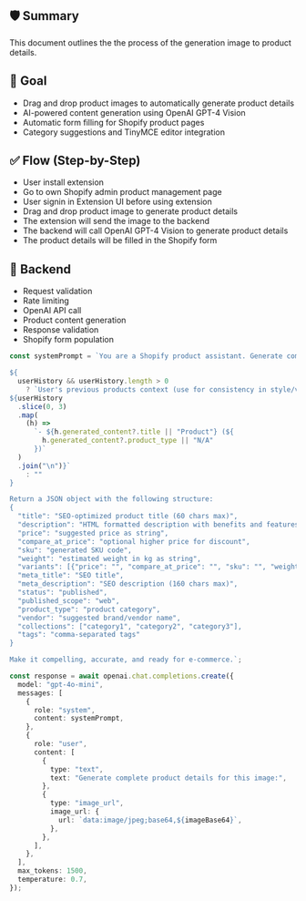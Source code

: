 ## 🛡️ Summary

This document outlines the the process of the generation image to product details.

## 🎯 Goal

- Drag and drop product images to automatically generate product details
- AI-powered content generation using OpenAI GPT-4 Vision
- Automatic form filling for Shopify product pages
- Category suggestions and TinyMCE editor integration

## ✅ Flow (Step-by-Step)

- User install extension
- Go to own Shopify admin product management page
- User signin in Extension UI before using extension
- Drag and drop product image to generate product details
- The extension will send the image to the backend
- The backend will call OpenAI GPT-4 Vision to generate product details
- The product details will be filled in the Shopify form

## 🔐 Backend

- Request validation
- Rate limiting
- OpenAI API call
- Product content generation
- Response validation
- Shopify form population

```ts
const systemPrompt = `You are a Shopify product assistant. Generate comprehensive product details from the uploaded image.

${
  userHistory && userHistory.length > 0
    ? `User's previous products context (use for consistency in style/vendor if relevant):
${userHistory
  .slice(0, 3)
  .map(
    (h) =>
      `- ${h.generated_content?.title || "Product"} (${
        h.generated_content?.product_type || "N/A"
      })`
  )
  .join("\n")}`
    : ""
}

Return a JSON object with the following structure:
{
  "title": "SEO-optimized product title (60 chars max)",
  "description": "HTML formatted description with benefits and features",
  "price": "suggested price as string",
  "compare_at_price": "optional higher price for discount",
  "sku": "generated SKU code",
  "weight": "estimated weight in kg as string",
  "variants": [{"price": "", "compare_at_price": "", "sku": "", "weight": ""}],
  "meta_title": "SEO title",
  "meta_description": "SEO description (160 chars max)",
  "status": "published",
  "published_scope": "web",
  "product_type": "product category",
  "vendor": "suggested brand/vendor name",
  "collections": ["category1", "category2", "category3"],
  "tags": "comma-separated tags"
}

Make it compelling, accurate, and ready for e-commerce.`;

const response = await openai.chat.completions.create({
  model: "gpt-4o-mini",
  messages: [
    {
      role: "system",
      content: systemPrompt,
    },
    {
      role: "user",
      content: [
        {
          type: "text",
          text: "Generate complete product details for this image:",
        },
        {
          type: "image_url",
          image_url: {
            url: `data:image/jpeg;base64,${imageBase64}`,
          },
        },
      ],
    },
  ],
  max_tokens: 1500,
  temperature: 0.7,
});
```
